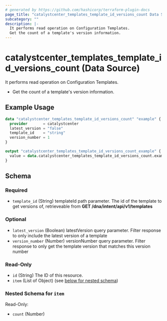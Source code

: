 ```yaml
---
# generated by https://github.com/hashicorp/terraform-plugin-docs
page_title: "catalystcenter_templates_template_id_versions_count Data Source - terraform-provider-catalystcenter"
subcategory: ""
description: |-
  It performs read operation on Configuration Templates.
  Get the count of a template's version information.
---
```


# catalystcenter_templates_template_id_versions_count (Data Source)

It performs read operation on Configuration Templates.

- Get the count of a template's version information.

## Example Usage

```terraform
data "catalystcenter_templates_template_id_versions_count" "example" {
  provider       = catalystcenter
  latest_version = "false"
  template_id    = "string"
  version_number = 1
}

output "catalystcenter_templates_template_id_versions_count_example" {
  value = data.catalystcenter_templates_template_id_versions_count.example.item
}
```

<!-- schema generated by tfplugindocs -->
## Schema

### Required

- `template_id` (String) templateId path parameter. The id of the template to get versions of, retrieveable from **GET /dna/intent/api/v1/templates**

### Optional

- `latest_version` (Boolean) latestVersion query parameter. Filter response to only include the latest version of a template
- `version_number` (Number) versionNumber query parameter. Filter response to only get the template version that matches this version number

### Read-Only

- `id` (String) The ID of this resource.
- `item` (List of Object) (see [below for nested schema](#nestedatt--item))

<a id="nestedatt--item"></a>
### Nested Schema for `item`

Read-Only:

- `count` (Number)
